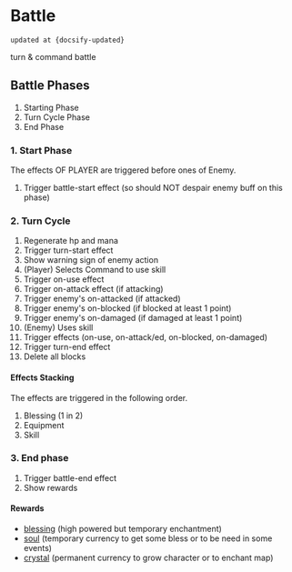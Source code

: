 # Battle

```
updated at {docsify-updated}
```

turn & command battle

## Battle Phases

1. Starting Phase
1. Turn Cycle Phase
1. End Phase

### 1. Start Phase

The effects OF PLAYER are triggered before ones of Enemy.

1. Trigger battle-start effect (so should NOT despair enemy buff on this phase)

### 2. Turn Cycle

1. Regenerate hp and mana
1. Trigger turn-start effect
1. Show warning sign of enemy action
1. (Player) Selects Command to use skill
1. Trigger on-use effect
1. Trigger on-attack effect (if attacking)
1. Trigger enemy's on-attacked (if attacked)
1. Trigger enemy's on-blocked (if blocked at least 1 point)
1. Trigger enemy's on-damaged (if damaged at least 1 point)
1. (Enemy) Uses skill
1. Trigger effects (on-use, on-attack/ed, on-blocked, on-damaged)
1. Trigger turn-end effect
1. Delete all blocks

#### Effects Stacking

The effects are triggered in the following order.

1. Blessing (1 in 2)
1. Equipment
1. Skill

### 3. End phase

1. Trigger battle-end effect
1. Show rewards

#### Rewards

- [blessing](./blessing.md) (high powered but temporary enchantment)
- [soul](./currency.md) (temporary currency to get some bless or to be need in some events)
- [crystal](./currency.md) (permanent currency to grow character or to enchant map)
